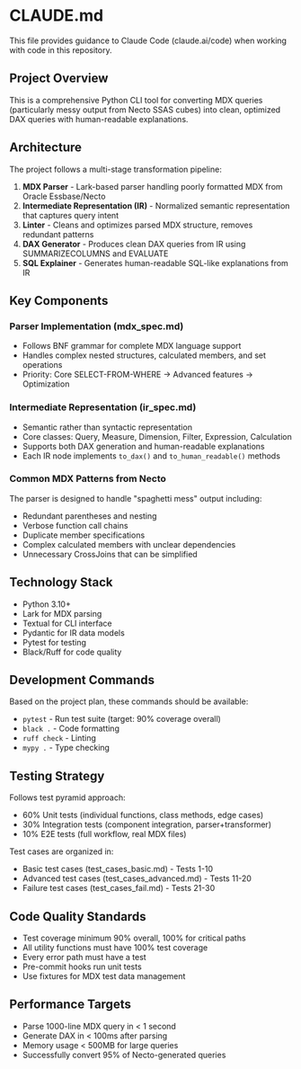 # CLAUDE.md

This file provides guidance to Claude Code (claude.ai/code) when working with code in this repository.

## Project Overview

This is a comprehensive Python CLI tool for converting MDX queries (particularly messy output from Necto SSAS cubes) into clean, optimized DAX queries with human-readable explanations.

## Architecture

The project follows a multi-stage transformation pipeline:

1. **MDX Parser** - Lark-based parser handling poorly formatted MDX from Oracle Essbase/Necto
2. **Intermediate Representation (IR)** - Normalized semantic representation that captures query intent
3. **Linter** - Cleans and optimizes parsed MDX structure, removes redundant patterns
4. **DAX Generator** - Produces clean DAX queries from IR using SUMMARIZECOLUMNS and EVALUATE
5. **SQL Explainer** - Generates human-readable SQL-like explanations from IR

## Key Components

### Parser Implementation (mdx_spec.md)
- Follows BNF grammar for complete MDX language support
- Handles complex nested structures, calculated members, and set operations
- Priority: Core SELECT-FROM-WHERE → Advanced features → Optimization

### Intermediate Representation (ir_spec.md)
- Semantic rather than syntactic representation
- Core classes: Query, Measure, Dimension, Filter, Expression, Calculation
- Supports both DAX generation and human-readable explanations
- Each IR node implements `to_dax()` and `to_human_readable()` methods

### Common MDX Patterns from Necto
The parser is designed to handle "spaghetti mess" output including:
- Redundant parentheses and nesting
- Verbose function call chains
- Duplicate member specifications
- Complex calculated members with unclear dependencies
- Unnecessary CrossJoins that can be simplified

## Technology Stack

- Python 3.10+
- Lark for MDX parsing
- Textual for CLI interface
- Pydantic for IR data models  
- Pytest for testing
- Black/Ruff for code quality

## Development Commands

Based on the project plan, these commands should be available:
- `pytest` - Run test suite (target: 90% coverage overall)
- `black .` - Code formatting
- `ruff check` - Linting
- `mypy .` - Type checking

## Testing Strategy

Follows test pyramid approach:
- 60% Unit tests (individual functions, class methods, edge cases)
- 30% Integration tests (component integration, parser+transformer)
- 10% E2E tests (full workflow, real MDX files)

Test cases are organized in:
- Basic test cases (test_cases_basic.md) - Tests 1-10
- Advanced test cases (test_cases_advanced.md) - Tests 11-20  
- Failure test cases (test_cases_fail.md) - Tests 21-30

## Code Quality Standards

- Test coverage minimum 90% overall, 100% for critical paths
- All utility functions must have 100% test coverage
- Every error path must have a test
- Pre-commit hooks run unit tests
- Use fixtures for MDX test data management

## Performance Targets

- Parse 1000-line MDX query in < 1 second
- Generate DAX in < 100ms after parsing
- Memory usage < 500MB for large queries
- Successfully convert 95% of Necto-generated queries